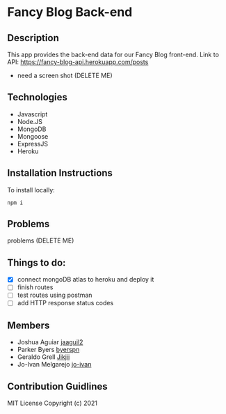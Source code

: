 # Fancy Blog Back-end

## Description
This app provides the back-end data for our Fancy Blog front-end.
Link to API: https://fancy-blog-api.herokuapp.com/posts
- need a screen shot (DELETE ME)

## Technologies
- Javascript
- Node.JS
- MongoDB
- Mongoose
- ExpressJS
- Heroku
## Installation Instructions
To install locally:
```
npm i
```

## Problems
problems (DELETE ME)

## Things to do:
- [x] connect mongoDB atlas to heroku and deploy it
- [ ] finish routes
- [ ] test routes using postman
- [ ] add HTTP response status codes

## Members

- Joshua Aguiar [jaaguil2](https://github.com/jaaguil2)
- Parker Byers  [byerspn](https://github.com/byerspn)
- Geraldo Grell [Jikjii](https://github.com/Jikjii)
- Jo-Ivan Melgarejo [jo-ivan](https://github.com/Jo-Ivan)

## Contribution Guidlines


MIT License Copyright (c) 2021


